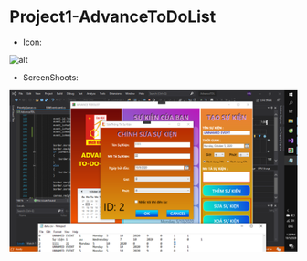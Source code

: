 # Project1-AdvanceToDoList

* Icon:

![alt](https://raw.githubusercontent.com/HungNguyen81/Project1-AdvanceToDoList/master/AdvanceTDL/icTDL.ico?token=AMAVN3OEU5YGR5SQMJYPDE27PLB4W)

* ScreenShoots:

![alt](https://github.com/HungNguyen81/Project1-AdvanceToDoList/blob/master/ATDL.png?raw=true)
